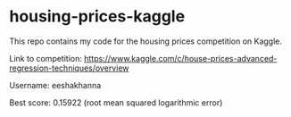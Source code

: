 # housing-prices-kaggle

This repo contains my code for the housing prices competition on Kaggle. 

Link to competition: https://www.kaggle.com/c/house-prices-advanced-regression-techniques/overview 

Username: eeshakhanna

Best score: 0.15922 (root mean squared logarithmic error)
